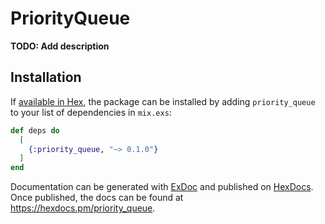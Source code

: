 # PriorityQueue

**TODO: Add description**

## Installation

If [available in Hex](https://hex.pm/docs/publish), the package can be installed
by adding `priority_queue` to your list of dependencies in `mix.exs`:

```elixir
def deps do
  [
    {:priority_queue, "~> 0.1.0"}
  ]
end
```

Documentation can be generated with [ExDoc](https://github.com/elixir-lang/ex_doc)
and published on [HexDocs](https://hexdocs.pm). Once published, the docs can
be found at <https://hexdocs.pm/priority_queue>.

